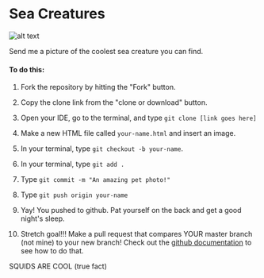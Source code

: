 # Sea Creatures
![alt text](https://media.giphy.com/media/sbxNFGQ59hWMg/giphy.gif "Ctenophora!")

Send me a picture of the coolest sea creature you can find.

#### To do this:

1. Fork the repository by hitting the "Fork" button.
2. Copy the clone link from the "clone or download" button.
3. Open your IDE, go to the terminal, and type `git clone [link goes here]`
4. Make a new HTML file called `your-name.html` and insert an image.
5. In your terminal, type `git checkout -b your-name`.
6. In your terminal, type `git add .`
7. Type `git commit -m "An amazing pet photo!"`
8. Type `git push origin your-name`
9. Yay! You pushed to github. Pat yourself on the back and get a good night's sleep.

10. Stretch goal!!! Make a pull request that compares YOUR master branch (not mine) to your new branch! Check out the [github documentation](https://help.github.com/en/articles/creating-a-pull-request) to see how to do that.


SQUIDS ARE COOL (true fact)
